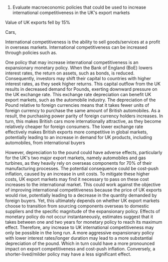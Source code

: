 1. Evaluate macroeconomic policies that could be used to increase international competitiveness in the UK's export markets

Value of UK exports fell by 15%

Cars,

International competitiveness is the ability to sell goods/services at a profit in overseas markets. International competitiveness can be increased through policies such as.

One policy that may increase international competitiveness is an expansionary monetary policy. When the Bank of England (BoE) lowers interest rates, the return on assets, such as bonds, is reduced. Consequently, investors may shift their capital to countries with higher interest rates, as they seek higher returns. This capital outflow from the UK results in decreased demand for Pounds, exerting downward pressure on the UK exchange rate.
This exchange rate depreciation can benefit UK export markets, such as the automobile industry. The depreciation of the Pound relative to foreign currencies means that it takes fewer units of foreign currency to purchase the same amount of British automobiles. As a result, the purchasing power parity of foreign currency holders increases. In turn, this makes British cars more internationally attractive, as they become relatively cheaper for foreign consumers. The lower exchange rate effectively makes British exports more competitive in global markets, potentially leading to an increase in demand for UK products, including automobiles, from international buyers

However, depreciation to the pound could have adverse effects, particularly for the UK's two major export markets, namely automobiles and gas turbines, as they heavily rely on overseas components for 70% of their manufacturing processes. The potential consequence could be cost-push inflation, caused by an increase in unit costs. To mitigate these higher costs, UK export markets may find it necessary to pass on these cost increases to the international market. This could work against the objective of improving international competitiveness because the price of UK exports would rise, potentially leading to a decrease in the quantity demanded by foreign buyers. Yet, this ultimately depends on whether UK export markets choose to transition from sourcing components overseas to domestic suppliers and the specific magnitude of the expansionary policy. Effects of monetary policy do not occur instantaneously, estimates suggest that it takes between one and two years for monetary policy to reach its maximum effect. Therefore, any increase to UK international competitiveness may only be possible in the long run. A more aggressive expansionary policy with lower interest rates/longer duration may lead to a more substantial depreciation of the pound. Which in turn could have a more pronounced impact on export competitiveness and cost-push inflation. Conversely, a shorter-lived/milder policy may have a less significant effect.
